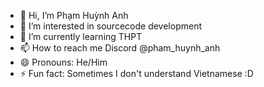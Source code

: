 - 👋 Hi, I’m Phạm Huỳnh Anh
- 👀 I’m interested in sourcecode development
- 🌱 I’m currently learning THPT
- 📫 How to reach me Discord @pham_huynh_anh
- 😄 Pronouns: He/Him
- ⚡ Fun fact: Sometimes I don't understand Vietnamese :D

<!---
PhamHuynhAnh16/PhamHuynhAnh16 is a ✨ special ✨ repository because its `README.md` (this file) appears on your GitHub profile.
You can click the Preview link to take a look at your changes.
--->
